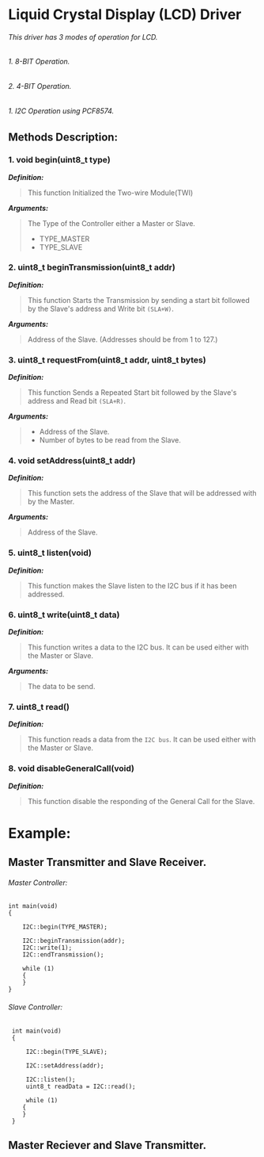 # Liquid Crystal Display (LCD) Driver
###### This driver has 3 modes of operation for LCD.
###### 1. 8-BIT Operation.
###### 2. 4-BIT Operation.
###### 1. I2C Operation using PCF8574.

## Methods Description:

### **1. void begin(uint8_t type)**

***Definition:***

> This function Initialized the Two-wire Module(TWI)

***Arguments:***

> The Type of the Controller either a Master or Slave.
> - TYPE_MASTER
> - TYPE_SLAVE

### **2. uint8_t beginTransmission(uint8_t addr)**

***Definition:***

> This function Starts the Transmission by sending a start bit followed by the Slave's address and Write bit `(SLA+W)`.

***Arguments:***

> Address of the Slave. (Addresses should be from 1 to 127.)

### **3. uint8_t requestFrom(uint8_t addr, uint8_t bytes)**

***Definition:***

> This function Sends a Repeated Start bit followed by the Slave's address and Read bit `(SLA+R)`.

***Arguments:***

> - Address of the Slave.
> - Number of bytes to be read from the Slave.

### **4. void setAddress(uint8_t addr)**

***Definition:***

> This function sets the address of the Slave that will be addressed with by the Master.

***Arguments:***

> Address of the Slave.

### **5. uint8_t listen(void)**

***Definition:***

> This function makes the Slave listen to the I2C bus if it has been addressed.

### **6. uint8_t write(uint8_t data)**

***Definition:***

> This function writes a data to the I2C bus. It can be used either with the Master or Slave.

***Arguments:***

> The data to be send.

### **7. uint8_t read()**

***Definition:***

> This function reads a data from the `I2C bus`. It can be used either with the Master or Slave.

### **8. void disableGeneralCall(void)**

***Definition:***

> This function disable the responding of the General Call for the Slave.


# Example:
## Master Transmitter and Slave Receiver.

###### Master Controller:
```
int main(void)
{

	I2C::begin(TYPE_MASTER);
	
	I2C::beginTransmission(addr);
	I2C::write(1);
	I2C::endTransmission();
	
	while (1)
	{
	}
}

```

###### Slave Controller:
```
 int main(void)
 {
	 
	 I2C::begin(TYPE_SLAVE);
	 
	 I2C::setAddress(addr);
	 
	 I2C::listen();
	 uint8_t readData = I2C::read();
	 
	 while (1)
	{
	}
 }
```

## Master Reciever and Slave Transmitter.

